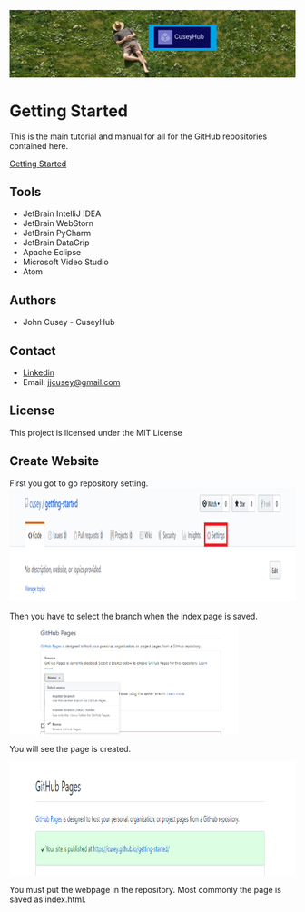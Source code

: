 ![CuseyHub](https://github.com/cusey/ImageForWiki/blob/master/Logos/CuseyHub_Banner_Small.jpg)

# Getting Started
This is the main tutorial and manual for all for the GitHub repositories contained here. 

[Getting Started](https://cusey.github.io/getting-started/index.html)

## Tools  
* JetBrain IntelliJ IDEA
* JetBrain WebStorn  
* JetBrain PyCharm 
* JetBrain DataGrip 
* Apache Eclipse
* Microsoft Video Studio
* Atom
 
## Authors
* John Cusey - CuseyHub  

## Contact   
* [Linkedin](https://www.linkedin.com/in/john-cusey-06b7184/)  
* Email: jjcusey@gmail.com


## License   
This project is licensed under the MIT License

## Create Website

First you got to go repository setting.     
<img 
src="https://github.com/cusey/ImageForWiki/blob/master/getting-started/setting.png" 
alt="Apache Spark" 
height="200px"/>

Then you have to select the branch when the index page is saved.        
<img 
src="https://github.com/cusey/ImageForWiki/blob/master/getting-started/select_branch.PNG" 
alt="Apache Spark" 
height="200px"/>

You will see the page is created.          

<img 
src="https://github.com/cusey/ImageForWiki/blob/master/getting-started/link_created.PNG" 
alt="Apache Spark" 
height="200px"/> 

You must put the webpage in the repository. Most commonly the page is saved as index.html.     


